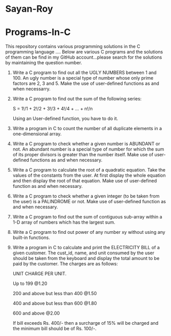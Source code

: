# Sayan-Roy
# Programs-In-C
This repository contains various programming solutions in the C programming language .... Below are various C programs and the solutions of them can be find in my GitHub account...please search for the solutions by maintaining the question number.
1. Write a C program to find out all the UGLY NUMBERS between 1 and 100. An ugly number is a special type of number whose only prime factors are 2, 3 and 5. Make the use of user-defined functions as and when necessarry.
2.	Write a C program to find out the sum of the following series:

      S = 1!/1 + 2!/2 + 3!/3 + 4!/4 + … + n!/n 

      Using an User-defined function, you have to do it.
   
3. Write a program in C to count the number of all duplicate elements in a one-dimensional array.
4. Write a C program to check whether a given number is ABUNDANT or not. An abundant number is a special type of number for which the sum of its proper divisors is greater than the number itself. Make use of user-defined functions as and when necessary.
5. Write a C program to calculate the root of a quadratic equation. Take the values of the constants from the user. At first display the whole equation and then display the root of that equation. Make use of user-defined function as and when necessary. 
6. Write a C program to check whether a given integer (to be taken from the user) is a PALINDROME or not. Make use of user-defined function as and when necessary.
7. Write a C program to find out the sum of contiguous sub-array within a 1-D array of numbers which has the largest sum. 
8. Write a C program to find out power of any number xy without using any built-in functions.
9. Write a program in C to calculate and print the ELECTRICITY BILL of a given customer. The cust_id, name, and unit consumed by the user should be taken from the keyboard and display the total amount to be paid by the customer. 
      The charges are as follows: 

      UNIT	CHARGE PER UNIT.

      Up to 199	@1.20

      200 and above but less than 400	@1.50

      400 and above but less than 600	@1.80

      600 and above	@2.00

      If bill exceeds Rs. 400/- then a surcharge of 15% will be charged and the minimum bill should be of Rs. 100/-.
